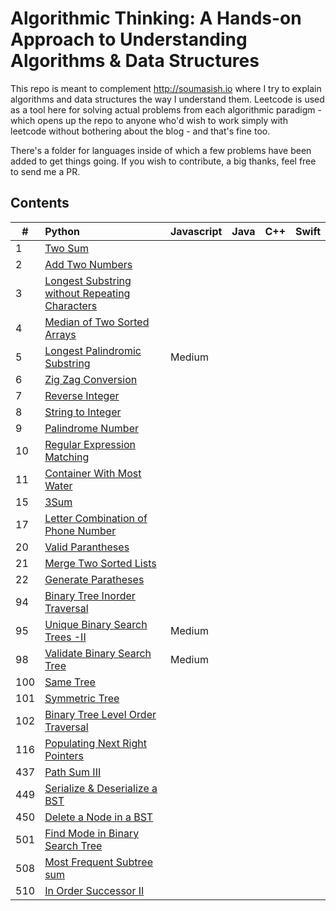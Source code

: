 # Algorithmic Thinking: A Hands-on Approach to Understanding Algorithms & Data Structures 

This repo is meant to complement http://soumasish.io where I try to explain algorithms and data structures the way I understand them. Leetcode is used as a tool here for solving actual problems from each algorithmic paradigm - which opens up the repo to anyone who'd wish to work simply with leetcode without bothering about the blog - and that's fine too.

 There's a folder for languages inside of which a few problems have been added to get things going. If you wish to contribute, a big thanks, feel free to send me a PR.

## Contents

| # | Python  | Javascript | Java | C++ | Swift |
|---|:--------|:-----------|:-----|:----|:------|
| 1 | [Two Sum](https://github.com/soumasish/leetcode/blob/master/leetcode/two_sum.py) |   |
| 2 | [Add Two Numbers](https://github.com/soumasish/leetcode/blob/master/leetcode/add_two_numbers.py) |  |
| 3 | [Longest Substring without Repeating Characters](https://github.com/soumasish/leetcode/blob/master/leetcode/longest_substring_without_repeating_characters.py) |  |
| 4 | [Median of Two Sorted Arrays](https://github.com/soumasish/leetcode/blob/master/leetcode/median_of_two_sorted_arrays.py) |  |
| 5 | [Longest Palindromic Substring](https://github.com/soumasish/leetcode/blob/master/leetcode/longest_palindromic_substring.py) | Medium |
| 6 | [Zig Zag Conversion](https://github.com/soumasish/leetcode/blob/master/leetcode/zig_zag_conversion.py) | |
| 7 | [Reverse Integer](https://github.com/soumasish/leetcode/blob/master/leetcode/reverse_integer.py) | |
| 8 | [String to Integer](https://github.com/soumasish/leetcode/blob/master/leetcode/string_to_integer.py) | |
| 9 | [Palindrome Number](https://github.com/soumasish/leetcode/blob/master/leetcode/palindrome_number.py) | |
| 10 | [Regular Expression Matching](https://github.com/soumasish/leetcode/blob/master/leetcode/regular_expression_matching.py) | |
| 11 | [Container With Most Water](https://github.com/soumasish/leetcode/blob/master/leetcode/container_with_most_water.py) | |
| 15 | [3Sum](https://github.com/soumasish/leetcode/blob/master/leetcode/3sum.py) | |
| 17 | [Letter Combination of Phone Number](https://github.com/soumasish/leetcode/blob/master/leetcode/letter_combinations_of_a_phone_number.py) | |
| 20 | [Valid Parantheses](https://github.com/soumasish/leetcode/blob/master/leetcode/valid_parantheses.py) | |
| 21 | [Merge Two Sorted Lists](https://github.com/soumasish/leetcode/blob/master/leetcode/merge_two_sorted_lists.py) | |
| 22 | [Generate Paratheses](https://github.com/soumasish/leetcode/blob/master/leetcode/generate_parantheses.py) | |
| 94 | [Binary Tree Inorder Traversal](https://github.com/soumasish/leetcode/blob/master/leetcode/binary_tree_inorder_traversal.py) | |
| 95 | [Unique Binary Search Trees -II](https://github.com/soumasish/leetcode/blob/master/leetcode/unique_binary_search_trees_ii.py) | Medium |
| 98 | [Validate Binary Search Tree](https://github.com/soumasish/leetcode/blob/master/leetcode/validate_binary_search_tree.py) | Medium |
| 100 | [Same Tree](https://github.com/soumasish/leetcode/blob/master/leetcode/same_tree.py) | |
| 101 | [Symmetric Tree](https://github.com/soumasish/leetcode/blob/master/leetcode/symmetric_tree.py)| |
| 102 | [Binary Tree Level Order Traversal](https://github.com/soumasish/leetcode/blob/master/leetcode/binary_tree_level_order_traversal.py) | |
| 116 | [Populating Next Right Pointers](https://github.com/soumasish/leetcode/blob/master/leetcode/populating_next_right_pointers_in_each_node.py) | |
| 437 | [Path Sum III](https://github.com/soumasish/leetcode/blob/master/leetcode/path_sum_iii.py) | |
| 449 | [Serialize & Deserialize a BST](https://github.com/soumasish/leetcode/blob/master/leetcode/serailize_and_deserialize_bst.py) | |
| 450 | [Delete a Node in a BST](https://github.com/soumasish/leetcode/blob/master/leetcode/delete_node_in_binary_search_tree.py) | |
| 501 | [Find Mode in Binary Search Tree](https://github.com/soumasish/leetcode/blob/master/leetcode/find_mode_in_binary_search_tree.py) | |
| 508 | [Most Frequent Subtree sum](https://github.com/soumasish/leetcode/blob/master/leetcode/most_frequent_subtree_sum.py) | |
| 510 | [In Order Successor II](https://github.com/soumasish/leetcode/blob/master/leetcode/inorder_successor_ii) | |

